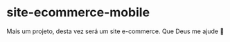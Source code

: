 # site-ecommerce-mobile

Mais um projeto, desta vez será um site e-commerce. 
Que Deus me ajude :exploding_head:
